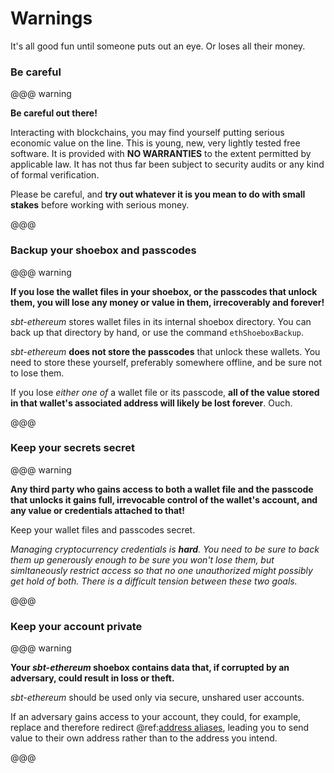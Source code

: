 # Warnings

It's all good fun until someone puts out an eye. Or loses all their money.

### Be careful

@@@ warning

**Be careful out there!**

Interacting with blockchains, you may find yourself putting serious economic value on the line.
This is young, new, very lightly tested free software. It is provided with __NO WARRANTIES__ to the extent permitted by applicable law.
It has not thus far been subject to security audits or any kind of formal verification.

Please be careful, and **try out whatever it is you mean to do with small stakes** before working with serious money.

@@@

### Backup your shoebox and passcodes

@@@ warning

**If you lose the wallet files in your shoebox, or the passcodes that unlock them, you will lose any money or value in them, irrecoverably and forever!**

_sbt-ethereum_ stores wallet files in its internal shoebox directory. You can back up that directory by hand, or use the command `ethShoeboxBackup`.

_sbt-ethereum_ **does not store the passcodes** that unlock these wallets. You need to store these yourself, preferably somewhere offline, and be sure not to lose them.

If you lose _either one of_ a wallet file or its passcode, **all of the value stored in that wallet's associated address will likely be lost forever**. Ouch.

@@@

### Keep your secrets secret

@@@ warning

**Any third party who gains access to both a wallet file and the passcode that unlocks it gains full, irrevocable control of the wallet's account,
  and any value or credentials attached to that!**

Keep your wallet files and passcodes secret.

_Managing cryptocurrency credentials is **hard**. You need to be sure to back them up generously enough to be sure you won't lose them, but simltaneously
 restrict access so that no one unauthorized might possibly get hold of both. There is a difficult tension between these two goals._

@@@

### Keep your account private

@@@ warning

**Your _sbt-ethereum_ shoebox contains data that, if corrupted by an adversary, could result in loss or theft.**

_sbt-ethereum_ should be used only via secure, unshared user accounts.

If an adversary gains access to your account, they could, for example, replace and therefore redirect @ref:[address aliases](tasks/eth/address/alias.md),
leading you to send value to their own address rather than to the address you intend.

@@@



